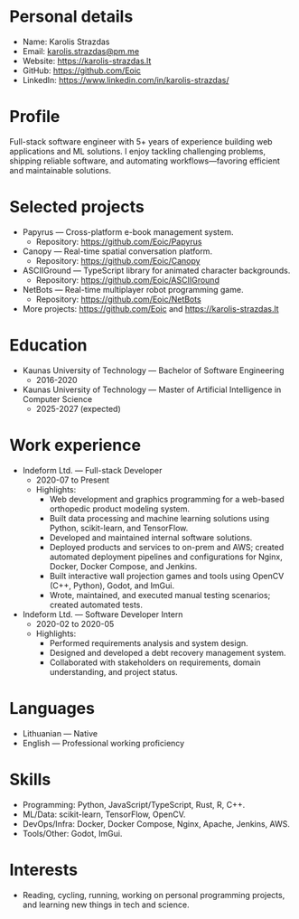 # Personal details
- Name: Karolis Strazdas
- Email: karolis.strazdas@pm.me
- Website: https://karolis-strazdas.lt
- GitHub: https://github.com/Eoic
- LinkedIn: https://www.linkedin.com/in/karolis-strazdas/

# Profile
Full-stack software engineer with 5+ years of experience building web applications and ML solutions. I enjoy tackling challenging problems, shipping reliable software, and automating workflows—favoring efficient and maintainable solutions.

# Selected projects
- Papyrus — Cross-platform e-book management system.
    - Repository: https://github.com/Eoic/Papyrus
- Canopy — Real-time spatial conversation platform.
    - Repository: https://github.com/Eoic/Canopy
- ASCIIGround — TypeScript library for animated character backgrounds.
    - Repository: https://github.com/Eoic/ASCIIGround
- NetBots — Real-time multiplayer robot programming game.
    - Repository: https://github.com/Eoic/NetBots
- More projects: https://github.com/Eoic and https://karolis-strazdas.lt

# Education
- Kaunas University of Technology — Bachelor of Software Engineering
    - 2016-2020
- Kaunas University of Technology — Master of Artificial Intelligence in Computer Science
    - 2025-2027 (expected)

# Work experience
- Indeform Ltd. — Full-stack Developer
    - 2020-07 to Present
    - Highlights:
        - Web development and graphics programming for a web-based orthopedic product modeling system.
        - Built data processing and machine learning solutions using Python, scikit-learn, and TensorFlow.
        - Developed and maintained internal software solutions.
        - Deployed products and services to on-prem and AWS; created automated deployment pipelines and configurations for Nginx, Docker, Docker Compose, and Jenkins.
        - Built interactive wall projection games and tools using OpenCV (C++, Python), Godot, and ImGui.
        - Wrote, maintained, and executed manual testing scenarios; created automated tests.
- Indeform Ltd. — Software Developer Intern
    - 2020-02 to 2020-05
    - Highlights:
        - Performed requirements analysis and system design.
        - Designed and developed a debt recovery management system.
        - Collaborated with stakeholders on requirements, domain understanding, and project status.

# Languages
- Lithuanian — Native
- English — Professional working proficiency

# Skills
- Programming: Python, JavaScript/TypeScript, Rust, R, C++.
- ML/Data: scikit-learn, TensorFlow, OpenCV.
- DevOps/Infra: Docker, Docker Compose, Nginx, Apache, Jenkins, AWS.
- Tools/Other: Godot, ImGui.

# Interests
- Reading, cycling, running, working on personal programming projects, and learning new things in tech and science.